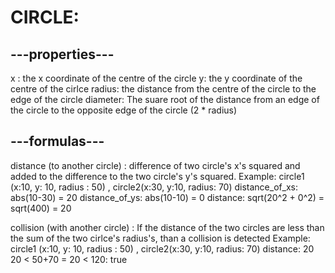 # CIRCLE:

## ---properties---
x : the x coordinate of the centre of the circle
y: the y coordinate of the centre of the cirlce
radius: the distance from the centre of the circle to the edge of the circle
diameter:  The suare root of the distance from an edge of the circle to the opposite edge of the circle (2 * radius) 

## ---formulas---
distance (to another circle) :
    difference of two circle's x's squared and added to the difference to the two circle's y's squared.
    Example:
    circle1 (x:10, y: 10, radius : 50) , circle2(x:30, y:10, radius: 70)
    distance_of_xs: abs(10-30) = 20
    distance_of_ys: abs(10-10) = 0
    distance: sqrt(20^2 + 0^2) = sqrt(400) = 20
  
collision (with another circle) :
    If the distance of the two circles are less than the sum of the two cirlce's radius's, than a collision is detected
    Example:
    circle1 (x:10, y: 10, radius : 50) , circle2(x:30, y:10, radius: 70)
    distance: 20
    20 < 50+70 = 20 < 120: true
    
